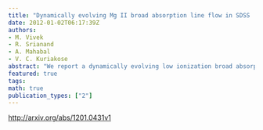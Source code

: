 ```yaml
---
title: "Dynamically evolving Mg II broad absorption line flow in SDSS   J133356.02+001229.1"
date: 2012-01-02T06:17:39Z
authors:
- M. Vivek
- R. Srianand
- A. Mahabal
- V. C. Kuriakose
abstract: "We report a dynamically evolving low ionization broad absorption line flow in the QSO SDSS J133356.02+001229.1 (at z_em = 0.9197). These observations are part of our ongoing monitoring of low ionization broad absorption line (BAL) QSOs with the 2m telescope at IUCAA Girawali observatory (IGO). The broad Mg II absorption with an ejection velocity of 1.7x10^4 km/s, found in the Sloan Digital Sky Survey (SDSS) spectra, has disappeared completely in our IGO spectra. We found an emerging new component at an ejection velocity of 2.8 x 10^4 km/s. During our monitoring period this component has shown strong evolution both in its velocity width and optical depth and nearly disappeared in our latest observations. Acceleration of a low velocity component seen in SDSS spectrum to a higher velocity is unlikely as the Mg II column densities are always observed to be higher for the new component. We argue that the observed variations may not be related to ionization changes and are consistent with absorption produced by multi-streaming flow transiting across our line of sight. We find a possible connection between flux variation of the QSO and N(Mg II) of the newly emerged component. This could mean the ejection being triggered by changes in the accretion disk or dust reddening due to the outflowing gas."
featured: true
tags:
math: true
publication_types: ["2"]
---
```

http://arxiv.org/abs/1201.0431v1
